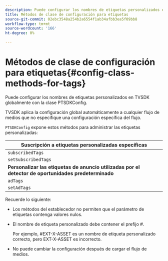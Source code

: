 ```yaml
---
description: Puede configurar los nombres de etiquetas personalizados en TVSDK globalmente con la clase PTSDKConfig.
title: Métodos de clase de configuración para etiquetas
source-git-commit: 02ebc3548a254b2a6554f1ab34afbb3ea5f09bb8
workflow-type: tm+mt
source-wordcount: '166'
ht-degree: 0%

---
```


# Métodos de clase de configuración para etiquetas{#config-class-methods-for-tags}

Puede configurar los nombres de etiquetas personalizados en TVSDK globalmente con la clase PTSDKConfig.

TVSDK aplica la configuración global automáticamente a cualquier flujo de medios que no especifique una configuración específica del flujo.

`PTSDKConfig` expone estos métodos para administrar las etiquetas personalizadas:

| **Suscripción a etiquetas personalizadas específicas** |
|---|
| `subscribedTags` | Recupera la lista actual de etiquetas suscritas. |
| `setSubscribedTags` | Establece la lista de etiquetas suscritas que se expondrán a la aplicación. |
| **Personalizar las etiquetas de anuncio utilizadas por el detector de oportunidades predeterminado** |
| `adTags` | Recupera la lista actual de etiquetas de publicidad. |
| `setAdTags` | Establece la lista de etiquetas de publicidad que se utilizarán en el generador de oportunidades predeterminado. |

Recuerde lo siguiente:

* Los métodos del establecedor no permiten que el parámetro de etiquetas contenga valores nulos.
* El nombre de etiqueta personalizado debe contener el prefijo #.

  Por ejemplo, #EXT-X-ASSET es un nombre de etiqueta personalizado correcto, pero EXT-X-ASSET es incorrecto.
* No puede cambiar la configuración después de cargar el flujo de medios.
